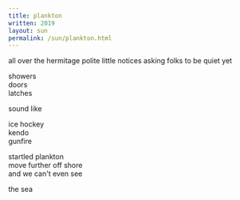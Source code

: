 ```yaml
---
title: plankton
written: 2019
layout: sun
permalink: /sun/plankton.html
---
```


<div class="poem">
all over the hermitage  
polite little notices  
asking folks to be quiet  
yet


showers  
doors  
latches  


sound like


ice hockey  
kendo  
gunfire


startled plankton  
move further off shore  
and we can't even see  


the sea
</div>

